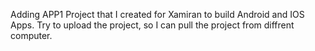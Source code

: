 Adding APP1 Project that I created for Xamiran to build Android and IOS Apps.
Try to upload the project, so I can pull the project from diffrent computer.
